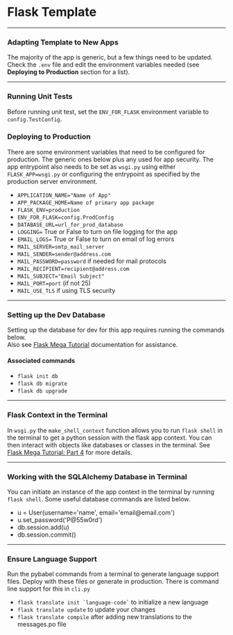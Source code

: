 <h1>Flask Template</h1>
<hr>

<div>
<h3>Adapting Template to New Apps</h3>
<p>The majority of the app is generic, but a few things need to be updated. Check the <code>.env</code> file and edit 
the environment variables needed (see <b>Deploying to Production</b> section for a list).</p>
</div>
<hr>

<div>
<h3>Running Unit Tests</h3>
<p>Before running unit test, set the <code>ENV_FOR_FLASK</code> environment variable to <code>config.TestConfig</code>.</p>
</div>

<div>
<h3>Deploying to Production</h3>
<p>There are some environment variables that need to be configured for production. The generic ones below plus any used 
for app security. The app entrypoint also needs to be set as <code>wsgi.py</code> using either 
<code>FLASK_APP=wsgi.py</code> or configuring the entrypoint as specified by the production server environment.</p>
<ul>
<li><code>APPLICATION_NAME="Name of App"</code></li>
<li><code>APP_PACKAGE_HOME=Name of primary app package</code></li>
<li><code>FLASK_ENV=production</code></li>
<li><code>ENV_FOR_FLASK=config.ProdConfig</code></li>
<li><code>DATABASE_URL=url_for_prod_database</code></li>
<li><code>LOGGING=</code> True or False to turn on file logging for the app</li>
<li><code>EMAIL_LOGS=</code> True or False to turn on email of log errors</li>
<li><code>MAIL_SERVER=smtp_mail_server</code></li>
<li><code>MAIL_SENDER=sender@address.com</code></li>
<li><code>MAIL_PASSWORD=password</code> if needed for mail protocols</li>
<li><code>MAIL_RECIPIENT=recipient@address.com</code></li>
<li><code>MAIL_SUBJECT="Email Subject"</code></li>
<li><code>MAIL_PORT=port</code> (if not 25)</li>
<li><code>MAIL_USE_TLS</code> if using TLS security</li>
</ul>
</div>
<hr>

<div>
<h3>Setting up the Dev Database</h3>
<p>Setting up the database for dev for this app requires running the commands below.<br>
Also see <a href="https://blog.miguelgrinberg.com/post/the-flask-mega-tutorial-part-iv-database">Flask Mega Tutorial</a>
documentation for assistance.</p>
<h4>Associated commands</h4>
<ul>
<li><code>flask init db</code></li>
<li><code>flask db migrate</code></li>
<li><code>flask db upgrade</code></li>
</ul>
</div>

<hr>
<div>
<h3>Flask Context in the Terminal</h3>
<p>In <code>wsgi.py</code> the <code>make_shell_context</code> function allows you to run <code>flask shell</code> in
the terminal to get a python session with the flask app context. You can then interact with objects like databases or 
classes in the terminal. See <a href="https://blog.miguelgrinberg.com/post/the-flask-mega-tutorial-part-iv-database">
Flask Mega Tutorial: Part 4</a> for more details.</p>
</div>
<hr>

<div>
<h3>Working with the SQLAlchemy Database in Terminal</h3>
<p>You can initiate an instance of the app context in the terminal by running <code>flask shell</code>. Some useful 
database commands are listed below.</p>
<ul>
<li>u = User(username='name', email='email@email.com')</li>
<li>u.set_password('P@55w0rd')</li>
<li>db.session.add(u)</li>
<li>db.session.commit()</li>
</ul>
</div>
<hr>

<div>
<h3>Ensure Language Support</h3>
<p>Run the pybabel commands from a terminal to generate language support files. Deploy with these files or generate
in production. There is command line support for this in <code>cli.py</code></p>
<ul>
<li><code>flask translate init `language-code`</code> to initialize a new language</li>
<li><code>flask translate update</code> to update your changes</li>
<li><code>flask translate compile</code> after adding new translations to the messages.po file</li>
</ul>
</div>